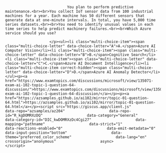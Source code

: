 <p class="card-text">
							
								You plan to perform predictive maintenance.<br><br>You collect IoT sensor data from 100 industrial machines for a year. Each machine has 50 different sensors that generate data at one-minute intervals. In total, you have 5,000 time series datasets.<br><br>You need to identify unusual values in each time series to help predict machinery failures.<br><br>Which Azure service should you use?
							
						</p><ul><li class="multi-choice-item"><span class="multi-choice-letter" data-choice-letter="A">A.</span>Azure AI Computer Vision</li><li class="multi-choice-item"><span class="multi-choice-letter" data-choice-letter="B">B.</span>Cognitive Search</li><li class="multi-choice-item"><span class="multi-choice-letter" data-choice-letter="C">C.</span>Azure AI Document Intelligence</li><li class="multi-choice-item correct-hidden"><span class="multi-choice-letter" data-choice-letter="D">D.</span>Azure AI Anomaly Detector</li></ul><p><a href="https://www.examtopics.com/discussions/microsoft/view/135071-exam-ai-102-topic-1-question-64-discussion/">https://www.examtopics.com/discussions/microsoft/view/135071-exam-ai-102-topic-1-question-64-discussion/</a></p><p><a href="https://azsamples.github.io/ai102/mirror/topic-01-question-64.html">https://azsamples.github.io/ai102/mirror/topic-01-question-64.html</a></p><script src="https://giscus.app/client.js"                    data-repo="azsamples/az204"                    data-repo-id="R_kgDOMRXzDQ"                    data-category="General"                    data-category-id="DIC_kwDOMRXzDc4Cgi27"                    data-mapping="pathname"                    data-strict="1"                    data-reactions-enabled="0"                    data-emit-metadata="0"                    data-input-position="bottom"                    data-theme="preferred_color_scheme"                    data-lang="en"                    crossorigin="anonymous"                    async>                    </script>